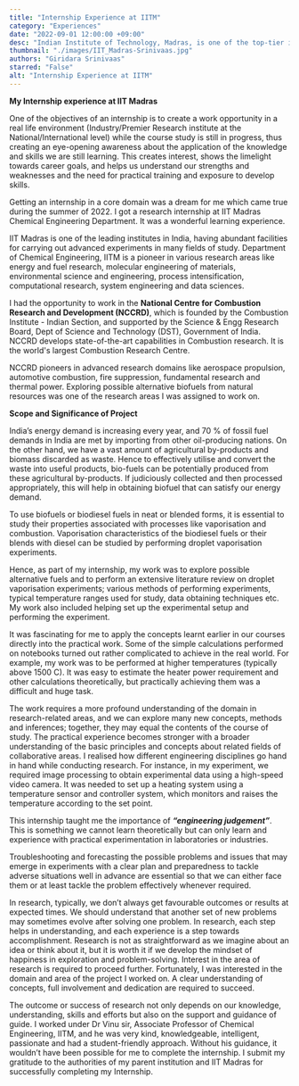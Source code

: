 ```yaml
---
title: "Internship Experience at IITM"
category: "Experiences"
date: "2022-09-01 12:00:00 +09:00"
desc: "Indian Institute of Technology, Madras, is one of the top-tier institutes in India. It has been continuously ranked as the top engineering college in India for the past few years. It has ample facilities to conduct advanced studies in many fields. Dive into Giridara Srinivaas experience as a research intern at IITM."
thumbnail: "./images/IIT_Madras-Srinivaas.jpg"
authors: "Giridara Srinivaas"
starred: "False"
alt: "Internship Experience at IITM"
---
```


**My Internship experience at IIT Madras**

One of the objectives of an internship is to create a work opportunity in a real life environment (Industry/Premier Research institute at the National/International level) while the course study is still in progress, thus creating an eye-opening awareness about the application of the knowledge and skills we are still learning.  This creates interest, shows the limelight towards career goals, and helps us understand our strengths and weaknesses and the need for practical training and exposure to develop skills.

Getting an internship in a core domain was a dream for me which came true during the summer of 2022. I got a research internship at IIT Madras Chemical Engineering Department. It was a wonderful learning experience.

IIT Madras is one of the leading institutes in India, having abundant facilities for carrying out advanced experiments in many fields of study. Department of Chemical Engineering, IITM is a pioneer in various research areas like energy and fuel research, molecular engineering of materials, environmental science and engineering, process intensification, computational research, system engineering and data sciences. 

I had the opportunity to work in the **National Centre for Combustion Research and Development (NCCRD)**, which is founded by the Combustion Institute - Indian Section, and supported by the Science & Engg Research Board, Dept of Science and Technology (DST), Government of India. NCCRD develops state-of-the-art capabilities in Combustion research. It is the world's largest Combustion Research Centre. 

NCCRD pioneers in advanced research domains like aerospace propulsion, automotive combustion, fire suppression, fundamental research and thermal power. Exploring possible alternative biofuels from natural resources was one of the research areas I was assigned to work on.

**Scope and Significance of Project**

India’s energy demand is increasing every year, and 70 % of fossil fuel demands in India are met by importing from other oil-producing nations. On the other hand, we have a vast amount of agricultural by-products and biomass discarded as waste. Hence to effectively utilise and convert the waste into useful products, bio-fuels can be potentially produced from these agricultural by-products. If judiciously collected and then processed appropriately, this will help in obtaining biofuel that can satisfy our energy demand. 

To use biofuels or biodiesel fuels in neat or blended forms, it is essential to study their properties associated with processes like vaporisation and combustion. Vaporisation characteristics of the biodiesel fuels or their blends with diesel can be studied by performing droplet vaporisation experiments.

Hence, as part of my internship, my work was to explore possible alternative fuels and to perform an extensive literature review on droplet vaporisation experiments; various methods of performing experiments, typical temperature ranges used for study, data obtaining techniques etc. My work also included helping set up the experimental setup and performing the experiment. 

It was fascinating for me to apply the concepts learnt earlier in our courses directly into the practical work. Some of the simple calculations performed on notebooks turned out rather complicated to achieve in the real world. For example, my work was to be performed at higher temperatures (typically above 1500 C). It was easy to estimate the heater power requirement and other calculations theoretically, but practically achieving them was a difficult and huge task. 

The work requires a more profound understanding of the domain in research-related areas, and we can explore many new concepts, methods and inferences; together, they may equal the contents of the course of study. The practical experience becomes stronger with a broader understanding of the basic principles and concepts about related fields of collaborative areas. 
I realised how different engineering disciplines go hand in hand while conducting research. For instance, in my experiment, we required image processing to obtain experimental data using a high-speed video camera. It was needed to set up a heating system using a temperature sensor and controller system, which monitors and raises the temperature according to the set point. 

This internship taught me the importance of ***“engineering judgement”***. This is something we cannot learn theoretically but can only learn and experience with practical experimentation in laboratories or industries. 

Troubleshooting and forecasting the possible problems and issues that may emerge in experiments with a clear plan and preparedness to tackle adverse situations well in advance are essential so that we can either face them or at least tackle the problem effectively whenever required.

In research, typically, we don’t always get favourable outcomes or results at expected times. We should understand that another set of new problems may sometimes evolve after solving one problem. In research, each step helps in understanding, and each experience is a step towards accomplishment. Research is not as straightforward as we imagine about an idea or think about it, but it is worth it if we develop the mindset of happiness in exploration and problem-solving. Interest in the area of research is required to proceed further. Fortunately, I was interested in the domain and area of the project I worked on. A clear understanding of concepts, full involvement and dedication are required to succeed. 

The outcome or success of research not only depends on our knowledge, understanding, skills and efforts but also on the support and guidance of guide. I worked under Dr Vinu sir, Associate Professor of Chemical Engineering, IITM, and he was very kind, knowledgeable,  intelligent,  passionate and had a student-friendly approach. Without his guidance, it wouldn’t have been possible for me to complete the internship. I submit my gratitude to the authorities of my parent institution and IIT Madras for successfully completing my Internship. 
